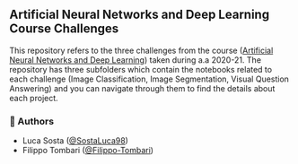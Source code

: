 ## Artificial Neural Networks and Deep Learning Course Challenges
This repository refers to the three challenges from the course ([Artificial Neural Networks and Deep Learning]((https://www4.ceda.polimi.it/manifesti/manifesti/controller/ManifestoPublic.do?EVN_DETTAGLIO_RIGA_MANIFESTO=evento&aa=2020&k_cf=225&k_corso_la=487&k_indir=MCS&codDescr=054307&lang=IT&semestre=1&idGruppo=4128&idRiga=262279))) taken during a.a 2020-21.
The repository has three subfolders which contain the notebooks related to each challenge (Image Classification, Image Segmentation, Visual Question Answering) and you can navigate through them to find the details about each project. 
### :speech_balloon: Authors  
- Luca Sosta ([@SostaLuca98](https://github.com/SostaLuca98))
- Filippo Tombari ([@Filippo-Tombari](https://github.com/Filippo-Tombari))
